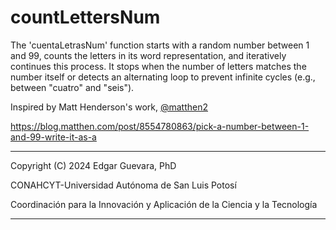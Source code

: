 # countLettersNum
The 'cuentaLetrasNum' function starts with a random number between 1 and 99, counts the letters in its word representation, and iteratively continues this process. It stops when the number of letters matches the number itself or detects an alternating loop to prevent infinite cycles (e.g., between "cuatro" and "seis").

Inspired by Matt Henderson's work, [@matthen2](https://x.com/matthen2)

https://blog.matthen.com/post/8554780863/pick-a-number-between-1-and-99-write-it-as-a
_________________________________________________________________________
Copyright (C) 2024 Edgar Guevara, PhD

CONAHCYT-Universidad Autónoma de San Luis Potosí

Coordinación para la Innovación y Aplicación de la Ciencia y la Tecnología
_________________________________________________________________________
